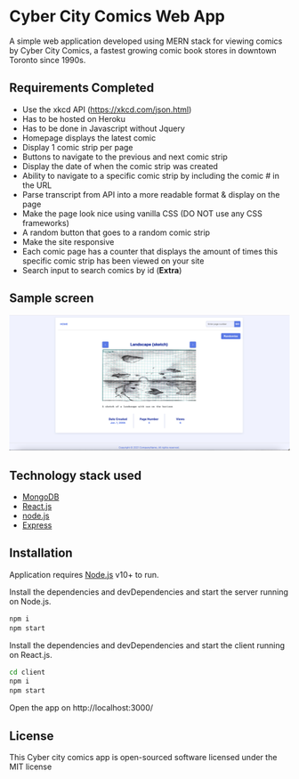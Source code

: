 # Cyber City Comics Web App
A simple web application developed using MERN stack for viewing comics by Cyber City Comics, a fastest growing comic book stores in downtown Toronto since 1990s.

## Requirements Completed

* Use the xkcd API (https://xkcd.com/json.html)
* Has to be hosted on Heroku
* Has to be done in Javascript without Jquery
* Homepage displays the latest comic
* Display 1 comic strip per page
* Buttons to navigate to the previous and next comic strip
* Display the date of when the comic strip was created
* Ability to navigate to a specific comic strip by including the comic # in the URL
* Parse transcript from API into a more readable format & display on the page
* Make the page look nice using vanilla CSS (DO NOT use any CSS frameworks)
* A random button that goes to a random comic strip
* Make the site responsive
* Each comic page has a counter that displays the amount of times this specific comic strip has been viewed on your site
* Search input to search comics by id (**Extra**)

## Sample screen

![alt text](https://github.com/iamprasanth/cyber-city-comics/blob/main/client/public/screens/screen1.png?raw=true)

## Technology stack used

- [MongoDB]
- [React.js]
- [node.js]
- [Express]

## Installation

Application requires [Node.js](https://nodejs.org/) v10+ to run.

Install the dependencies and devDependencies and start the server running on Node.js.

```sh
npm i
npm start
```
Install the dependencies and devDependencies and start the client running on React.js.

```sh
cd client
npm i
npm start
```
Open the app on http://localhost:3000/

## License

This Cyber city comics app is open-sourced software licensed under the MIT license


   [React.js]: <https://reactjs.org/>
   [MongoDB]: <https://docs.mongodb.com/>
   [node.js]: <http://nodejs.org>
   [Express]: <http://expressjs.com>

